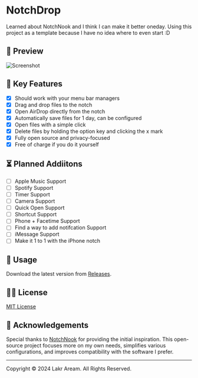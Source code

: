 # NotchDrop

Learned about NotchNook and I think I can make it better oneday. Using this project as a template because I have no idea where to even start :D

## 👀 Preview

![Screenshot](./Resources/截屏2024-07-08%2003.14.34.png)

## 🌟 Key Features

- [x] Should work with your menu bar managers
- [x] Drag and drop files to the notch
- [x] Open AirDrop directly from the notch
- [x] Automatically save files for 1 day, can be configured
- [x] Open files with a simple click
- [x] Delete files by holding the option key and clicking the x mark
- [x] Fully open source and privacy-focused
- [x] Free of charge if you do it yourself

## ⏳ Planned Addiitons
- [ ] Apple Music Support
- [ ] Spotify Support
- [ ] Timer Support
- [ ] Camera Support
- [ ] Quick Open Support
- [ ] Shortcut Support
- [ ] Phone + Facetime Support
- [ ] Find a way to add notifcation Support
- [ ] iMessage Support
- [ ] Make it 1 to 1 with the iPhone notch

## 🚀 Usage

Download the latest version from [Releases](https://github.com/dallonjarman/NotchDrop/releases).

## 🧑‍⚖️ License

[MIT License](./LICENSE)

## 🥰 Acknowledgements

Special thanks to [NotchNook](https://lo.cafe/notchnook) for providing the initial inspiration. This open-source project focuses more on my own needs, simplifies various configurations, and improves compatibility with the software I prefer.

---

Copyright © 2024 Lakr Aream. All Rights Reserved.